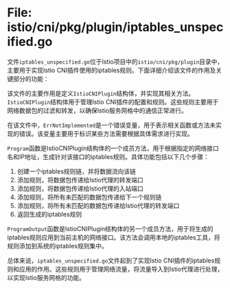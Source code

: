 # File: istio/cni/pkg/plugin/iptables_unspecified.go

文件`iptables_unspecified.go`位于Istio项目中的`istio/cni/pkg/plugin`目录中，主要用于实现Istio CNI插件使用的iptables规则。下面详细介绍该文件的作用及关键部分的功能：

该文件的主要作用是定义`IstioCNIPlugin`结构体，并实现其相关方法。`IstioCNIPlugin`结构体用于管理Istio CNI插件的配置和规则。这些规则主要用于网络数据包的过滤和转发，以确保Istio服务网格中的通信正常进行。

在该文件中，`ErrNotImplemented`是一个错误变量，用于表示相关函数或方法未实现的错误。该变量主要用于标识某些方法需要根据具体需求进行实现。

`Program`函数是IstioCNIPlugin结构体的一个成员方法，用于根据指定的网络接口名和IP地址，生成针对该接口的iptables规则。具体功能包括以下几个步骤：

1. 创建一个iptables规则链，并将数据流向该链
2. 添加规则，将数据包传递给Istio代理的转发端口
3. 添加规则，将数据包传递给Istio代理的入站端口
4. 添加规则，将所有未匹配的数据包传递给下一个规则链
5. 添加规则，将所有未匹配的数据包传递给Istio代理的转发端口
6. 返回生成的iptables规则

`ProgramOutput`函数是IstioCNIPlugin结构体的另一个成员方法，用于将生成的iptables规则应用到当前主机的网络接口。该方法会调用本地的iptables工具，将规则添加到系统的iptables规则集中。

总体来说，`iptables_unspecified.go`文件起到了实现Istio CNI插件的iptables规则和应用的作用。这些规则用于管理网络流量，将流量导入到Istio代理进行处理，以实现Istio服务网格的功能。

